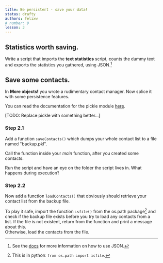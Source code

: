 ```yaml
---
title: Be persistent - save your data!
status: drafty
authors: felixw
# number: 9
lesson: 3
---
```


## Statistics worth saving.

Write a script that imports the __text statistics__ script, counts the dummy text and exports the statistics you gathered, using JSON.[^jsondocs]

[^jsondocs]:
    See the [docs](https://docs.python.org/3/library/json.html) for more information on how to use JSON.


## Save some contacts.

In __More objects!__ you wrote a rudimentary contact manager. Now splice it with some persistence features.

You can read the documentation for the pickle module [here](https://docs.python.org/3/library/pickle.html).

[TODO: Replace pickle with something better...]

### Step 2.1

Add a function `saveContacts()` which dumps your whole contact list to a file named "backup.pkl".

Call the function inside your *main* function, after you created some contacts.

Run the script and have an eye on the folder the script lives in. What happens during execution?


### Step 2.2

Now add a function `loadContacts()` that obviously should retrieve your contact list from the backup file.

To play it safe, import the function `isfile()` from the os.path package[^cheat] and check if the backup file exists before you try to load any contacts from a list. If the file is not existent, return from the function and print a message about this.  
Otherwise, load the contacts from the file.

[^cheat]:
    This is in python: `from os.path import isfile`.
